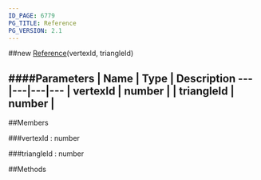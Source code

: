 ```yaml
---
ID_PAGE: 6779
PG_TITLE: Reference
PG_VERSION: 2.1
---
```

##new [Reference](page.php?p=6779)(vertexId, triangleId)




####Parameters
 | Name | Type | Description
---|---|---|---
 | vertexId | number | 
 | triangleId | number | 
---

##Members

###vertexId : number




###triangleId : number




##Methods
